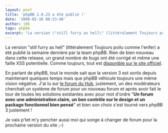 ```yaml
---
layout: post
title: 'phpBB 2.0.23 a été publié !'
date: '2008-02-18 08:23:48'
author: j0k
tags: phpbb
excerpt: "La version \"still furry as hell\" (littéralement Toujours poilu comme l'enfer) a été publié la semaine dernière par la team phpBB.     \nRien de bien nouveau dans cette release, un grand nombre de bugs ont été corrigé et même une faille XSS potentielle.   Comme toujours, tout est [disponible sur le site      …"
---
```


La version "still furry as hell" (littéralement Toujours poilu comme l'enfer) a été publié la semaine dernière par la team phpBB.
Rien de bien nouveau dans cette release, un grand nombre de bugs ont été corrigé et même une faille XSS potentielle.   Comme toujours, tout est [disponible sur le site officiel](http://www.phpbb.com/community/viewtopic.php?f=14&t=772285).

En parlant de phpBB, tout le monde sait que la version 3 est sortis depuis maintenant quelques temps mais que phpBB véhicule toujours une même vision négative. J'ai lu sur [le forum du Hub](http://www.webmaster-hub.com/index.php?showtopic=39725), justement, un des modérateurs cherchait un système de forum pour un nouveau forum et après avoir fait le tour de toutes les solutions existantes avec pour mot d'ordre "**Un forum avec une administration claire, un bon contrôle sur le design et un package fonctionnel bien pensé**" et bien son choix s'est tourné vers phpBB 3 justement !

Je vais p'tet m'y pencher aussi moi qui songe à changer de forum pour la prochaine version du site ;-)
